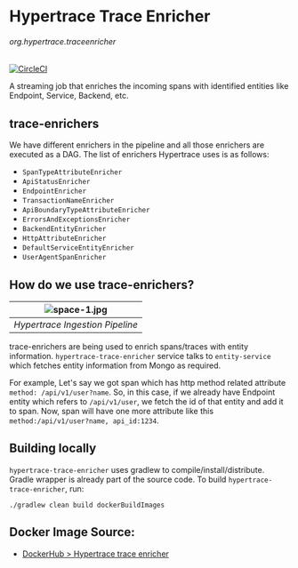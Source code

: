 # Hypertrace Trace Enricher
###### org.hypertrace.traceenricher

[![CircleCI](https://circleci.com/gh/hypertrace/hypertrace-trace-enricher.svg?style=svg)](https://circleci.com/gh/hypertrace/hypertrace-trace-enricher)

A streaming job that enriches the incoming spans with identified entities like Endpoint, Service, Backend, etc.

## trace-enrichers

We have different enrichers in the pipeline and all those enrichers are executed as a DAG. The list of enrichers Hypertrace uses is as follows:
- `SpanTypeAttributeEnricher`
- `ApiStatusEnricher`
- `EndpointEnricher`
- `TransactionNameEnricher`
- `ApiBoundaryTypeAttributeEnricher`
- `ErrorsAndExceptionsEnricher`
- `BackendEntityEnricher`
- `HttpAttributeEnricher`
- `DefaultServiceEntityEnricher` 
- `UserAgentSpanEnricher`

## How do we use trace-enrichers?

| ![space-1.jpg](https://hypertrace-docs.s3.amazonaws.com/ingestion-pipeline.png) | 
|:--:| 
| *Hypertrace Ingestion Pipeline* |

trace-enrichers are being used to enrich spans/traces with entity information. `hypertrace-trace-enricher` service talks to `entity-service` which fetches entity information from Mongo as required. 

For example, Let's say we got span which has http method related attribute `method: /api/v1/user?name`. So, in this case, if we already have Endpoint entity which refers to `/api/v1/user`, we fetch the id of that entity and add it to span. Now, span will have one more attribute like this `method:/api/v1/user?name, api_id:1234`.

## Building locally
`hypertrace-trace-enricher` uses gradlew to compile/install/distribute. Gradle wrapper is already part of the source code. To build `hypertrace-trace-enricher`, run:

```
./gradlew clean build dockerBuildImages
```

## Docker Image Source:
- [DockerHub > Hypertrace trace enricher](https://hub.docker.com/r/hypertrace/hypertrace-trace-enricher)
